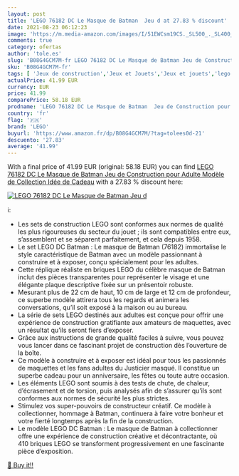```yaml
---
layout: post
title: 'LEGO 76182 DC Le Masque de Batman  Jeu d at 27.83 % discount'
date: 2021-08-23 06:12:23
image: 'https://m.media-amazon.com/images/I/51EWCsm19CS._SL500_._SL400_.jpg'
comments: true
category: ofertas
author: 'tole.es'
slug: 'B08G4GCM7M-fr LEGO 76182 DC Le Masque de Batman Jeu de Construction pour...'
sku: 'B08G4GCM7M-fr'
tags: [ 'Jeux de construction','Jeux et Jouets','Jeux et jouets','lego', ]
actualPrice: 41.99 EUR
currency: EUR
price: 41.99
comparePrice: 58.18 EUR
prodname: 'LEGO 76182 DC Le Masque de Batman  Jeu de Construction pour Adulte  Modèle de Collection  Idée de Cadeau'
country: 'fr'
flag: '🇫🇷'
brand: 'LEGO'
buyurl: 'https://www.amazon.fr/dp/B08G4GCM7M/?tag=tolees0d-21'
descuento: '27.83'
average: '41.99'
---
```


With a final price of 41.99 EUR (original: 58.18 EUR) you can find [LEGO 76182 DC Le Masque de Batman  Jeu de Construction pour Adulte  Modèle de Collection  Idée de Cadeau](https://www.amazon.fr/dp/B08G4GCM7M/?tag=tolees0d-21) with a  27.83 % discount here:

[![LEGO 76182 DC Le Masque de Batman  Jeu d](https://m.media-amazon.com/images/I/51EWCsm19CS._SL500_._SL400_.jpg)](https://www.amazon.fr/dp/B08G4GCM7M/?tag=tolees0d-21)

ℹ️:

- Les sets de construction LEGO sont conformes aux normes de qualité les plus rigoureuses du secteur du jouet ; ils sont compatibles entre eux, s’assemblent et se séparent parfaitement, et cela depuis 1958.
- Le set LEGO DC Batman : Le masque de Batman (76182) immortalise le style caractéristique de Batman avec un modèle passionnant à construire et à exposer, conçu spécialement pour les adultes.
- Cette réplique réaliste en briques LEGO du célèbre masque de Batman inclut des pièces transparentes pour représenter le visage et une élégante plaque descriptive fixée sur un présentoir robuste.
- Mesurant plus de 22 cm de haut, 10 cm de large et 12 cm de profondeur, ce superbe modèle attirera tous les regards et animera les conversations, qu’il soit exposé à la maison ou au bureau.
- La série de sets LEGO destinés aux adultes est conçue pour offrir une expérience de construction gratifiante aux amateurs de maquettes, avec un résultat qu’ils seront fiers d’exposer.
- Grâce aux instructions de grande qualité faciles à suivre, vous pouvez vous lancer dans ce fascinant projet de construction dès l’ouverture de la boîte.
- Ce modèle à construire et à exposer est idéal pour tous les passionnés de maquettes et les fans adultes du Justicier masqué. Il constitue un superbe cadeau pour un anniversaire, les fêtes ou toute autre occasion.
- Les éléments LEGO sont soumis à des tests de chute, de chaleur, d’écrasement et de torsion, puis analysés afin de s’assurer qu’ils sont conformes aux normes de sécurité les plus strictes.
- Stimulez vos super-pouvoirs de constructeur créatif. Ce modèle à collectionner, hommage à Batman, continuera à faire votre bonheur et votre fierté longtemps après la fin de la construction.
- Le modèle LEGO DC Batman : Le masque de Batman à collectionner offre une expérience de construction créative et décontractante, où 410 briques LEGO se transforment progressivement en une fascinante pièce d’exposition.

[🛒 Buy it!!](https://www.amazon.fr/dp/B08G4GCM7M/?tag=tolees0d-21)
